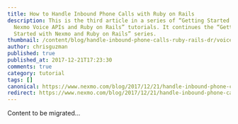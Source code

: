 ```yaml
---
title: How to Handle Inbound Phone Calls with Ruby on Rails
description: This is the third article in a series of “Getting Started with
  Nexmo Voice APIs and Ruby on Rails” tutorials. It continues the “Getting
  Started with Nexmo and Ruby on Rails” series.
thumbnail: /content/blog/handle-inbound-phone-calls-ruby-rails-dr/voice-receive-call-ruby.png
author: chrisguzman
published: true
published_at: 2017-12-21T17:23:30
comments: true
category: tutorial
tags: []
canonical: https://www.nexmo.com/blog/2017/12/21/handle-inbound-phone-calls-ruby-rails-dr
redirect: https://www.nexmo.com/blog/2017/12/21/handle-inbound-phone-calls-ruby-rails-dr
---
```

Content to be migrated...
